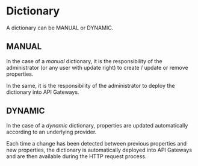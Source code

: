 # Dictionary

A dictionary can be MANUAL or DYNAMIC.

## MANUAL
In the case of a _manual_ dictionary, it is the responsibility of the administrator (or any user with update right) to
create / update or remove properties.

In the same, it is the responsibility of the administrator to deploy the dictionary into API Gateways.
 
 
## DYNAMIC
In the case of a _dynamic_ dictionary, properties are updated automatically according to an underlying provider.

Each time a change has been detected between previous properties and new properties, the dictionary is automatically
deployed into API Gateways and are then available during the HTTP request process.
